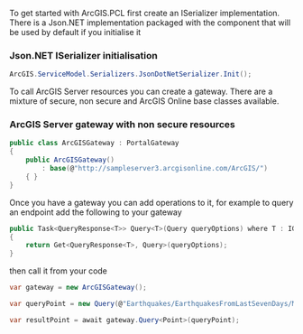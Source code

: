 To get started with ArcGIS.PCL first create an ISerializer implementation. There is a Json.NET implementation packaged with the component that will be used by default if you initialise it

### Json.NET ISerializer initialisation

```csharp
ArcGIS.ServiceModel.Serializers.JsonDotNetSerializer.Init();
```
To call ArcGIS Server resources you can create a gateway. There are a mixture of secure, non secure and ArcGIS Online base classes available.

### ArcGIS Server gateway with non secure resources

```csharp
public class ArcGISGateway : PortalGateway
{
    public ArcGISGateway()
        : base(@"http://sampleserver3.arcgisonline.com/ArcGIS/")
    { }
}
```

Once you have a gateway you can add operations to it, for example to query an endpoint add the following to your gateway

```csharp
public Task<QueryResponse<T>> Query<T>(Query queryOptions) where T : IGeometry
{
    return Get<QueryResponse<T>, Query>(queryOptions);
}
```

then call it from your code

```csharp
var gateway = new ArcGISGateway();

var queryPoint = new Query(@"Earthquakes/EarthquakesFromLastSevenDays/MapServer/0".AsEndpoint());

var resultPoint = await gateway.Query<Point>(queryPoint);
```
